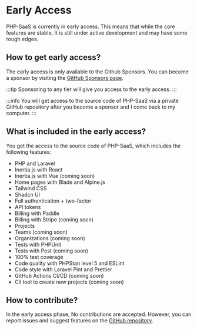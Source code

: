 # Early Access

PHP-SaaS is currently in early access. This means that while the core features are stable, It is still under active development and may have some rough edges.

## How to get early access?

The early access is only available to the Github Sponsors. You can become a sponsor by visiting the [GitHub Sponsors page](https://github.com/sponsors/saeedvaziry).

:::tip
Sponsoring to any tier will give you access to the early access.
:::

:::info
You will get access to the source code of PHP-SaaS via a private GitHub repository after you become a sponsor and I come back to my computer.
:::

## What is included in the early access?

You get the access to the source code of PHP-SaaS, which includes the following features:

- PHP and Laravel
- Inertia.js with React
- Inertia.js with Vue (coming soon)
- Home pages with Blade and Alpine.js
- Tailwind CSS
- Shadcn UI
- Full authentication + two-factor
- API tokens
- Billing with Paddle
- Billing with Stripe (coming soon)
- Projects
- Teams (coming soon)
- Organizations (coming soon)
- Tests with PHPUnit
- Tests with Pest (coming soon)
- 100% test coverage
- Code quality with PHPStan level 5 and ESLint
- Code style with Laravel Pint and Prettier
- GitHub Actions CI/CD (coming soon)
- Cli tool to create new projects (coming soon)

## How to contribute?

In the early access phase, No contributions are accepted. However, you can report issues and suggest features on the [GitHub repository](https://github.com/php-saas/php-saas/issues).
